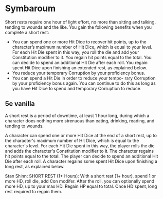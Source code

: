 # Symbaroum

Short rests require one hour of light effort, no more than sitting and talking, tending to wounds and the like. You gain the following benefits when you complete a short rest:  
- You can spend one or more Hit Dice to recover hit points, up to the character’s maximum number of Hit Dice, which is equal to your level. For each Hit Die spent in this way, you roll the die and add your Constitution modifier to it. You regain hit points equal to the total. You can decide to spend an additional Hit Die after each roll. You regain spent Hit Dice upon finishing an extended rest, as explained below.
- You reduce your temporary Corruption by your proficiency bonus.
- You can spend a Hit Die in order to reduce your tempo- rary Corruption by your proficiency bonus again. You can continue to do this as long as you have Hit Dice to spend and temporary Corruption to reduce.

## 5e vanilla
A short rest is a period of downtime, at least 1 hour long, during which a character does nothing more strenuous than eating, drinking, reading, and tending to wounds.

A character can spend one or more Hit Dice at the end of a short rest, up to the character's maximum number of Hit Dice, which is equal to the character's level. For each Hit Die spent in this way, the player rolls the die and adds the character's Constitution modifier to it. The character regains hit points equal to the total. The player can decide to spend an additional Hit Die after each roll. A character regains some spent Hit Dice upon finishing a long rest, as explained below. 

Stan Shinn: 
SHORT REST (1+ Hours): With a short rest (1+ hour), spend 1 or more HD, roll die, add Con modifer. After the roll, you can optionally spend more HD, up to your max HD. Regain HP equal to total. Once HD spent, long rest required to regain them.


